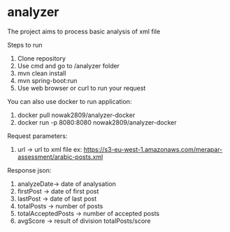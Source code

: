 # analyzer
The project aims to process basic analysis of xml file

Steps to run
1. Clone repository
2. Use cmd and go to /analyzer folder
3. mvn clean install
4. mvn spring-boot:run
5. Use web browser or curl to run your request

You can also use docker to run application:
1. docker pull nowak2809/analyzer-docker
2. docker run -p 8080:8080 nowak2809/analyzer-docker

Request parameters:
1. url -> url to xml file ex: https://s3-eu-west-1.amazonaws.com/merapar-assessment/arabic-posts.xml

Response json:
1. analyzeDate-> date of analysation
2. firstPost -> date of first post
3. lastPost -> date of last post
4. totalPosts -> number of posts
5. totalAcceptedPosts -> number of accepted posts
6. avgScore -> result of division totalPosts/score
